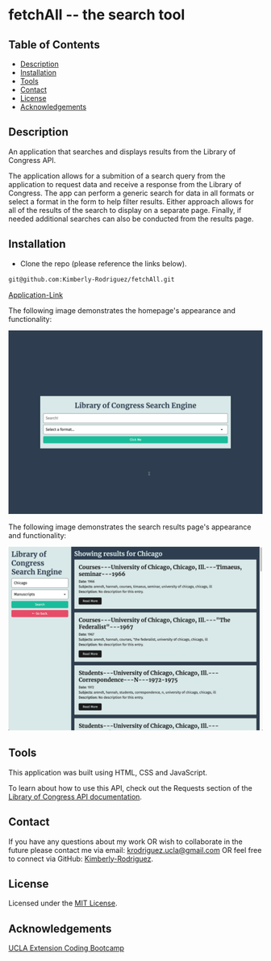 # fetchAll -- the search tool

## Table of Contents

* [Description](#description)
* [Installation](#installation)
* [Tools](#tools)
* [Contact](#contact)
* [License](#license)
* [Acknowledgements](#acknowledgements)

## Description

An application that searches and displays results from the Library of Congress API.

The application allows for a submition of a search query from the application to request data and receive a response from the Library of Congress. The app can perform a generic search for data in all formats or select a format in the form to help filter results. Either approach allows for all of the results of the search to display on a separate page. Finally, if needed additional searches can also be conducted from the results page.

## Installation

* Clone the repo (please reference the links below).
```md 
git@github.com:Kimberly-Rodriguez/fetchAll.git

```

[Application-Link](https://kimberly-rodriguez.github.io/fetchAll/)


The following image demonstrates the homepage's appearance and functionality:

![The home page shows a search bar with the ability to select a format from a dropdown menu.](./Images/01-homepage.png)

The following image demonstrates the search results page's appearance and functionality:

![The search results page displays results from a search conducted in the form on the left side of the page.](./Images/02-search-results-page.png)



## Tools

This application was built using HTML, CSS and JavaScript. 

To learn about how to use this API, check out the Requests section of the [Library of Congress API documentation](https://libraryofcongress.github.io/data-exploration/).


## Contact

If you have any questions about my work OR wish to collaborate in the future please contact me via email: krodriguez.ucla@gmail.com OR feel free to connect via GitHub: [Kimberly-Rodriguez](https://github.com/Kimberly-Rodriguez).

## License 

Licensed under the [MIT License](LICENSE).

## Acknowledgements

[UCLA Extension Coding Bootcamp](https://bootcamp.uclaextension.edu/coding/)


